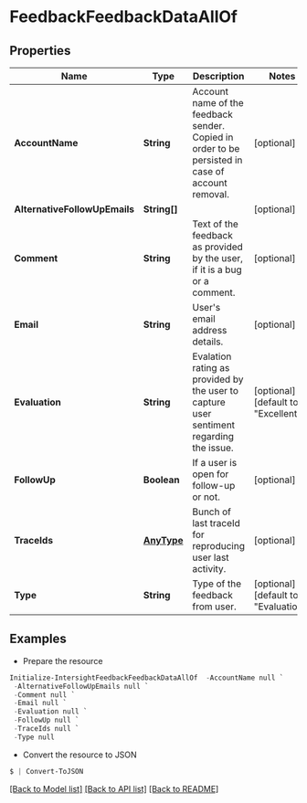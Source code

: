 # FeedbackFeedbackDataAllOf
## Properties

Name | Type | Description | Notes
------------ | ------------- | ------------- | -------------
**AccountName** | **String** | Account name of the feedback sender. Copied in order to be persisted in case of account removal. | [optional] 
**AlternativeFollowUpEmails** | **String[]** |  | [optional] 
**Comment** | **String** | Text of the feedback as provided by the user, if it is a bug or a comment. | [optional] 
**Email** | **String** | User&#39;s email address details. | [optional] 
**Evaluation** | **String** | Evalation rating as provided by the user to capture user sentiment regarding the issue. | [optional] [default to "Excellent"]
**FollowUp** | **Boolean** | If a user is open for follow-up or not. | [optional] 
**TraceIds** | [**AnyType**](.md) | Bunch of last traceId for reproducing user last activity. | [optional] 
**Type** | **String** | Type of the feedback from user. | [optional] [default to "Evaluation"]

## Examples

- Prepare the resource
```powershell
Initialize-IntersightFeedbackFeedbackDataAllOf  -AccountName null `
 -AlternativeFollowUpEmails null `
 -Comment null `
 -Email null `
 -Evaluation null `
 -FollowUp null `
 -TraceIds null `
 -Type null
```

- Convert the resource to JSON
```powershell
$ | Convert-ToJSON
```

[[Back to Model list]](../README.md#documentation-for-models) [[Back to API list]](../README.md#documentation-for-api-endpoints) [[Back to README]](../README.md)

